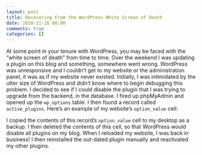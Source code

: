 ```yaml
---
layout: post
title: Recovering From the WordPress White Screen of Death
date: 2010-11-16 00:00
comments: true
categories: []
---
```

<p>At some point in your tenure with WordPress, you may be faced with the &ldquo;white screen of death&rdquo; from time to time. Over the weekend I was updating a plugin on this blog and something, somewhere went wrong. WordPress was unresponsive and I couldn&rsquo;t get to my website or the administration panel, it was as if my website never existed. Initially, I was intimidated by the utter size of WordPress and didn&rsquo;t know where to begin debugging this problem. I decided to see if I could disable the plugin that I was trying to upgrade from the backend, in the database. I fired up phpMyAdmin and opened up the <code>wp_options</code> table. I then found a record called <code>active_plugins</code>. Here&rsquo;s an example of my website&rsquo;s <code>option_value</code> cell:</p>

<script src="https://gist.github.com/755764.js"> </script>


<p></p>

<p>I copied the contents of this record&rsquo;s <code>option_value</code> cell to my desktop as a backup. I then deleted the contents of this cell, so that WordPress would disable all plugins on my blog. When I reloaded my website, I was back in business! I then reinstalled the out-dated plugin manually and reactivated my other plugins.</p>
